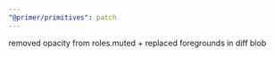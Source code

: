 ```yaml
---
"@primer/primitives": patch
---
```


removed opacity from roles.muted + replaced foregrounds in diff blob
